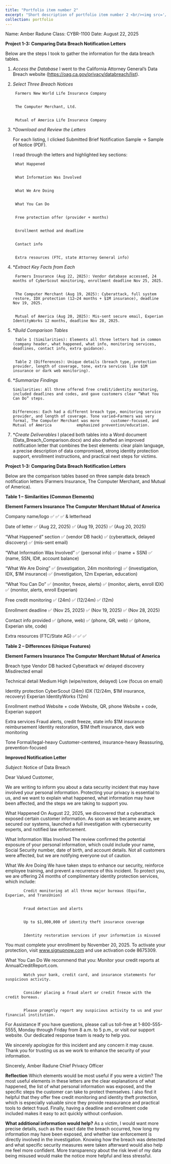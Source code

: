 ```yaml
---
title: "Portfolio item number 2"
excerpt: "Short description of portfolio item number 2 <br/><img src='/images/500x300.png'>"
collection: portfolio
---
```


Name: Amber Radune
Class: CYBR-1100
Date: August 22, 2025

**Project 1-3: Comparing Data Breach Notification Letters**

Below are the steps I took to gather the information for the data breach tables.

1. *Access the Database*
        I went to the California Attorney General’s Data Breach website (https://oag.ca.gov/privacy/databreach/list).


2. *Select Three Breach Notices*
   
        Farmers New World Life Insurance Company


        The Computer Merchant, Ltd.


        Mutual of America Life Insurance Company


4. **Download and Review the Letters*
   
   For each listing, I clicked Submitted Brief Notification Sample → Sample of Notice (PDF).


   I read through the letters and highlighted key sections:


        What Happened
   
   
        What Information Was Involved
   
   
        What We Are Doing
   
   
        What You Can Do
   
   
        Free protection offer (provider + months)
   
   
        Enrollment method and deadline
   
   
        Contact info
   
   
        Extra resources (FTC, state Attorney General info)


6. **Extract Key Facts from Each*
   
        Farmers Insurance (Aug 22, 2025): Vendor database accessed, 24 months of CyberScout monitoring, enrollment deadline Nov 25, 2025.
   
   
        The Computer Merchant (Aug 19, 2025): Cyberattack, full system restore, IDX protection (12–24 months + $1M insurance), deadline Nov 19, 2025.
   
   
        Mutual of America (Aug 20, 2025): Mis-sent secure email, Experian IdentityWorks 12 months, deadline Nov 28, 2025.


8. **Build Comparison Tables*
   
        Table 1 (Similarities): Elements all three letters had in common (company header, what happened, what info, monitoring services, deadlines, contact info, extra guidance).


        Table 2 (Differences): Unique details (breach type, protection provider, length of coverage, tone, extra services like $1M insurance or dark web monitoring).


10. **Summarize Findings*
    
        Similarities: All three offered free credit/identity monitoring, included deadlines and codes, and gave customers clear “What You Can Do” steps.


        Differences: Each had a different breach type, monitoring service provider, and length of coverage. Tone varied—Farmers was very formal, The Computer Merchant was more     customer-focused, and Mutual of America           emphasized prevention/education.


12. **Create Deliverables*
        I placed both tables into a Word document (Data_Breach_Comparison.docx) and also drafted an improved notification letter that combines the best elements: clear plain language, a precise description of data compromised, strong identity protection support, enrollment instructions, and practical next steps for victims.


**Project 1-3: Comparing Data Breach Notification Letters**

Below are the comparison tables based on three sample data breach notification letters (Farmers Insurance, The Computer Merchant, and Mutual of America).

**Table 1 – Similarities (Common Elements)**

**Element                                               Farmers Insurance                                  The Computer Merchant                                  Mutual of America**

  Company name/logo                                            ✅                                                    ✅                                                 ✅
  & letterhead

  Date of letter                                        ✅ (Aug 22, 2025)                                    ✅ (Aug 19, 2025)                                   ✅ (Aug 20, 2025)

  “What Happened” section                              ✅ (vendor DB hack)                            ✅ (cyberattack, delayed discovery)                       ✅ (mis-sent email)

  “What Information Was Involved”                       ✅ (personal info)                                     ✅ (name + SSN)                           ✅ (name, SSN, ID#, account balance)

  “What We Are Doing”                            ✅ (investigation, 24m monitoring)                  ✅ (investigation, IDX, $1M insurance)           ✅ (investigation, 12m Experian, education)

  “What You Can Do”                                 ✅ (monitor, freeze, alerts)                        ✅ (monitor, alerts, enroll IDX)                ✅ (monitor, alerts, enroll Experian)

  Free credit monitoring                                    ✅ (24m)                                              ✅ (12/24m)                                         ✅ (12m)

  Enrollment deadline                                   ✅ (Nov 25, 2025)                                     ✅ (Nov 19, 2025)                                 ✅ (Nov 28, 2025)

  Contact info provided                                  ✅ (phone, web)                                     ✅ (phone, QR, web)                          ✅ (phone, Experian site, code)

  Extra resources (FTC/State AG)                               ✅                                                    ✅                                                   ✅




**Table 2 – Differences (Unique Features)**

**Element                                          Farmers Insurance                                     The Computer Merchant                                   Mutual of America**

  Breach type                                      Vendor DB hacked                                      Cyberattack w/ delayed discovery                        Misdirected email

  Technical detail                                 Medium                                                High (wipe/restore, delayed)                            Low (focus on email)

  Identity protection                              CyberScout (24m)                                      IDX (12/24m, $1M insurance, recovery)                   Experian IdentityWorks (12m)

  Enrollment method                                Website + code                                        Website, QR, phone                                      Website + code, Experian support

  Extra services                                   Fraud alerts, credit freeze, state info               $1M insurance reimbursement                             Identity restoration, $1M theft
                                                                                                                                                                 insurance, dark web monitoring

  Tone                                             Formal/legal-heavy                                    Customer-centered, insurance-heavy                      Reassuring, prevention-focused






**Improved Notification Letter**

*Subject*: Notice of Data Breach

Dear Valued Customer,

We are writing to inform you about a data security incident that may have involved your personal information. Protecting your privacy is essential to us, and we want to explain what happened, what information may have been affected, and the steps we are taking to support you.

What Happened
    On August 22, 2025, we discovered that a cyberattack exposed certain customer information. As soon as we became aware, we secured our systems, launched a full investigation with cybersecurity experts, and notified law enforcement.

What Information Was Involved
    The review confirmed the potential exposure of your personal information, which could include your name, Social Security number, date of birth, and account details. Not all customers were affected, but we are notifying everyone out of caution.

What We Are Doing
    We have taken steps to enhance our security, reinforce employee training, and prevent a recurrence of this incident. To protect you, we are offering 24 months of complimentary identity protection services, which include:
    
            Credit monitoring at all three major bureaus (Equifax, Experian, and TransUnion)


            Fraud detection and alerts


            Up to $1,000,000 of identity theft insurance coverage


            Identity restoration services if your information is misused


You must complete your enrollment by November 20, 2025. To activate your protection, visit www.signupnow.com and use activation code 8675309.

What You Can Do
We recommend that you:
            Monitor your credit reports at AnnualCreditReport.com.


            Watch your bank, credit card, and insurance statements for suspicious activity.


            Consider placing a fraud alert or credit freeze with the credit bureaus.


            Please promptly report any suspicious activity to us and your financial institution.


For Assistance
If you have questions, please call us toll-free at 1-800-555-5555, Monday through Friday from 8 a.m. to 5 p.m., or visit our support website. Our dedicated response team is ready to help you.

We sincerely apologize for this incident and any concern it may cause. Thank you for trusting us as we work to enhance the security of your information.

Sincerely,
Amber Radune
Chief Privacy Officer


**Reflection**
Which elements would be most useful if you were a victim?
The most useful elements in these letters are the clear explanations of what happened, the list of what personal information was exposed, and the specific steps the customer can take to protect themselves. I also find it helpful that they offer free credit monitoring and identity theft protection, which is especially valuable since they provide reassurance and practical tools to detect fraud. Finally, having a deadline and enrollment code included makes it easy to act quickly without confusion.

**What additional information would help?**
As a victim, I would want more precise details, such as the exact date the breach occurred, how long my information may have been exposed, and whether law enforcement is directly involved in the investigation. Knowing how the breach was detected and what specific security measures were taken afterward would also help me feel more confident. More transparency about the risk level of my data being misused would make the notice more helpful and less stressful.
